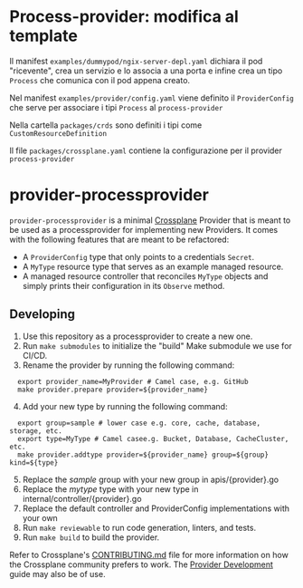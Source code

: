 # Process-provider: modifica al template

Il manifest `examples/dummypod/ngix-server-depl.yaml` dichiara il pod "ricevente", crea un servizio e lo associa a una porta 
e infine crea un tipo `Process` che comunica con il pod appena creato. 

Nel manifest `examples/provider/config.yaml` viene definito il `ProviderConfig` che serve per associare i tipi `Process` al `process-provider`

Nella cartella `packages/crds` sono definiti i tipi come `CustomResourceDefinition`

Il file `packages/crossplane.yaml` contiene la configurazione per il provider `process-provider`

# provider-processprovider

`provider-processprovider` is a minimal [Crossplane](https://crossplane.io/) Provider
that is meant to be used as a processprovider for implementing new Providers. It comes
with the following features that are meant to be refactored:

- A `ProviderConfig` type that only points to a credentials `Secret`.
- A `MyType` resource type that serves as an example managed resource.
- A managed resource controller that reconciles `MyType` objects and simply
  prints their configuration in its `Observe` method.

## Developing

1. Use this repository as a processprovider to create a new one.
1. Run `make submodules` to initialize the "build" Make submodule we use for CI/CD.
1. Rename the provider by running the following command:
```shell
  export provider_name=MyProvider # Camel case, e.g. GitHub
  make provider.prepare provider=${provider_name}
```
4. Add your new type by running the following command:
```shell
  export group=sample # lower case e.g. core, cache, database, storage, etc.
  export type=MyType # Camel casee.g. Bucket, Database, CacheCluster, etc.
  make provider.addtype provider=${provider_name} group=${group} kind=${type}
```
5. Replace the *sample* group with your new group in apis/{provider}.go
5. Replace the *mytype* type with your new type in internal/controller/{provider}.go
5. Replace the default controller and ProviderConfig implementations with your own
5. Run `make reviewable` to run code generation, linters, and tests.
5. Run `make build` to build the provider.

Refer to Crossplane's [CONTRIBUTING.md] file for more information on how the
Crossplane community prefers to work. The [Provider Development][provider-dev]
guide may also be of use.

[CONTRIBUTING.md]: https://github.com/crossplane/crossplane/blob/master/CONTRIBUTING.md
[provider-dev]: https://github.com/crossplane/crossplane/blob/master/contributing/guide-provider-development.md


